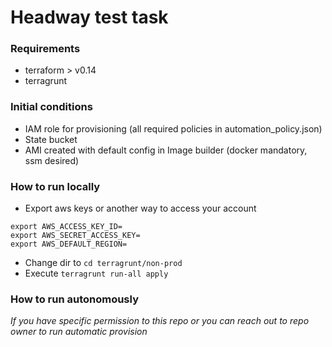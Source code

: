 # Headway test task

### Requirements

 - terraform > v0.14
 - terragrunt


### Initial conditions

 - IAM role for provisioning (all required policies in automation_policy.json)
 - State bucket
 - AMI created with default config in Image builder (docker mandatory, ssm desired)

### How to run locally
- Export aws keys or another way to access your account
```
export AWS_ACCESS_KEY_ID=
export AWS_SECRET_ACCESS_KEY=
export AWS_DEFAULT_REGION=
```
- Change dir to `cd terragrunt/non-prod`
- Execute `terragrunt run-all apply`

### How to run autonomously
<i>If you have specific permission to this repo 
or you can reach out to repo owner to run automatic provision</i>